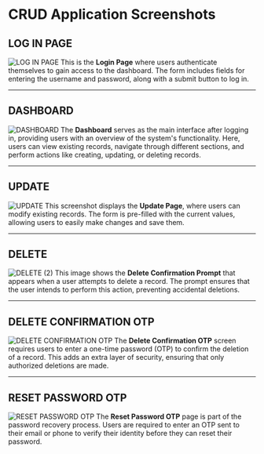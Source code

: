 # CRUD Application Screenshots

## LOG IN PAGE
![LOG IN PAGE](https://github.com/user-attachments/assets/6395aeed-ef3d-4ca5-a2df-f9bed3442713)
This is the **Login Page** where users authenticate themselves to gain access to the dashboard. The form includes fields for entering the username and password, along with a submit button to log in.

---

## DASHBOARD
![DASHBOARD](https://github.com/user-attachments/assets/834e411a-1316-4847-95cd-34cdaf9cff2b)
The **Dashboard** serves as the main interface after logging in, providing users with an overview of the system's functionality. Here, users can view existing records, navigate through different sections, and perform actions like creating, updating, or deleting records.

---

## UPDATE
![UPDATE](https://github.com/user-attachments/assets/274993ad-d7c0-41c0-9a10-05931ade497c)
This screenshot displays the **Update Page**, where users can modify existing records. The form is pre-filled with the current values, allowing users to easily make changes and save them.

---

## DELETE
![DELETE (2)](https://github.com/user-attachments/assets/a8d02ef7-e245-4615-aa44-5a5277dea67e)
This image shows the **Delete Confirmation Prompt** that appears when a user attempts to delete a record. The prompt ensures that the user intends to perform this action, preventing accidental deletions.

---

## DELETE CONFIRMATION OTP
![DELETE CONFIRMATION OTP](https://github.com/user-attachments/assets/59cfd228-45a9-41e4-9e90-1248d01fc254)
The **Delete Confirmation OTP** screen requires users to enter a one-time password (OTP) to confirm the deletion of a record. This adds an extra layer of security, ensuring that only authorized deletions are made.

---

## RESET PASSWORD OTP
![RESET PASSWORD OTP](https://github.com/user-attachments/assets/00d24893-bb8e-4fb8-a446-11f62dde894f)
The **Reset Password OTP** page is part of the password recovery process. Users are required to enter an OTP sent to their email or phone to verify their identity before they can reset their password.
